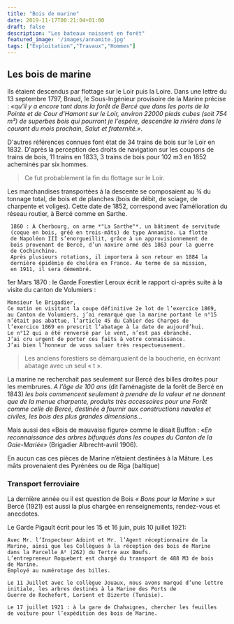 ```yaml
---
title: "Bois de marine"
date: 2019-11-17T00:21:04+01:00
draft: false
description: "Les bateaux naissent en forêt"
featured_image: '/images/annamite.jpg'
tags: ["Exploitation","Travaux","Hommes"]
---
```


## Les bois de marine

Ils étaient descendus par flottage sur le Loir puis la Loire.
Dans une lettre du 13 septembre 1797, Braud, le Sous-Ingénieur provisoire de la Marine précise :
*«qu'il y a encore tant dans la forêt de Bercé que dans les ports de la Pointe et de Cour d'Hamont sur le Loir,
environ 22000 pieds cubes (soit 754 m³) de superbes bois qui pourront je l'espère, descendre la rivière dans
le courant du mois prochain, Salut et fraternité.»*.

D'autres références connues font état de 34 trains de bois sur le Loir en 1832.
D'après la perception des droits de navigation sur les coupons de trains de bois, 11 trains en 1833, 
3 trains de bois pour 102 m3 en 1852 acheminés par six hommes.
 
> Ce fut probablement la fin du flottage sur le Loir.

Les marchandises transportées à la descente se composaient au ¾ du tonnage total, de bois et de planches
(bois de débit, de sciage, de charpente et voliges).
Cette date de 1852, correspond avec l’amélioration du réseau routier, à Bercé comme en Sarthe.

     1860 : À Cherbourg, on arme *"La Sarthe"*, un bâtiment de servitude
     (coque en bois, gréé en trois-mâts) de type Annamite. La flotte 
     de Napoléon III s’enorgueillit, grâce à un approvisionnement de
     bois provenant de Bercé, d’un navire armé dès 1863 pour la guerre
     de Cochinchine.
     Après plusieurs rotations, il importera à son retour en 1884 la
     dernière épidémie de choléra en France. Au terme de sa mission,
     en 1911, il sera démembré.


1er Mars 1870 : le Garde Forestier Leroux écrit le rapport ci-après suite à la visite du canton de Volumiers :

    Monsieur le Brigadier,
    Ce matin en visitant la coupe définitive 2e lot de l’exercice 1869,
    au Canton de Volumiers, j’ai remarqué que la marine portant le n°15
    n’était pas abattue, l’article 45 du Cahier des Charges de
    l’exercice 1869 en prescrit l’abatage à la date de aujourd’hui.
    Le n°12 qui a été renversé par le vent, n’est pas ébranché.
    J’ai cru urgent de porter ces faits à votre connaissance.
    J’ai bien l’honneur de vous saluer très respectueusement.

> Les anciens forestiers se démarquaient de la boucherie, en écrivant abatage avec un seul « t ».

La marine ne recherchait pas seulement sur Bercé des billes droites pour les membrures.
*A l’âge de 100 ans* (dit l’aménagiste de la forêt de Bercé en 1843) *les bois commencent seulement 
à prendre de la valeur et ne donnent que de la menue charpente, produits très accessoires pour une 
Forêt comme celle de Bercé, destinée à fournir aux constructions navales et civiles, les bois des plus 
grandes dimensions...*

Mais aussi des «Bois de mauvaise figure» comme le disait Buffon :
*«En reconnaissance des arbres bifurqués dans les coupes du Canton de la Gaie-Mariée»* 
(Brigadier Albrecht-avril 1906).

En aucun cas ces pièces de Marine n’étaient destinées à la Mâture.
Les mâts provenaient des Pyrénées ou de Riga (baltique)
     

### Transport ferroviaire

La dernière année ou il est question de Bois *« Bons pour la Marine »* sur Bercé (1921) est aussi
la plus chargée en renseignements, rendez-vous et anecdotes.

Le Garde Pigault écrit pour les 15 et 16 juin, puis 10 juillet 1921:

    Avec Mr. l’Inspecteur Adoint et Mr. l’Agent réceptionnaire de la
    Marine, ainsi que les Collègues à la réception des bois de Marine
    dans la Parcelle A² (262) du Tertre aux Bœufs.
    L’entrepreneur Roquebert est chargé du transport de 488 M3 de bois
    de Marine.
    Employé au numérotage des billes.

    Le 11 Juillet avec le collègue Jouaux, nous avons marqué d’une lettre
    initiale, les arbres destinés à la Marine des Ports de
    Guerre de Rochefort, Lorient et Bizerte (Tunisie).

    Le 17 juillet 1921 : à la gare de Chahaignes, chercher les feuilles
    de voiture pour l’expédition des bois de Marine.

